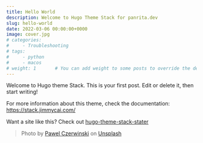 ```yaml
---
title: Hello World
description: Welcome to Hugo Theme Stack for panrita.dev
slug: hello-world
date: 2022-03-06 00:00:00+0000
image: cover.jpg
# categories:
#     - Troubleshooting
# tags:
#     - python
#     - macos
# weight: 1       # You can add weight to some posts to override the default sorting (date descending)
---
```


Welcome to Hugo theme Stack. This is your first post. Edit or delete it, then start writing!

For more information about this theme, check the documentation: https://stack.jimmycai.com/

Want a site like this? Check out [hugo-theme-stack-stater](https://github.com/CaiJimmy/hugo-theme-stack-starter)

> Photo by [Pawel Czerwinski](https://unsplash.com/@pawel_czerwinski) on [Unsplash](https://unsplash.com/)
